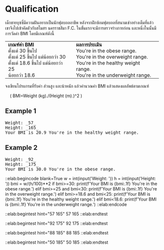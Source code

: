 # Qualification

เด็กชายบุซซี่มีความฝันอยากเป็นนักฟุตบอลอาชีพ หลังจากฝึกซ้อมฟุตบอลที่สนามเช่าอย่างเต็มที่แล้ว เขาจึงไปเข้าคัดตัวกับสโมสร นครราชสีมา F.C. ในขั้นแรกจะมีการตรวจร่างกายก่อน และหนึ่งในนั้นมีการวัดค่า BMI โดยมีเกณฑ์ดังนี้

<table style="border-spacing: 5px">
<tr>
<th>เกณฑ์ค่า BMI</th>
<th>ผลการประเมิน</th>
</tr>
<tr>
<td>ตั้งแต่ 30 ขึ้นไป</th>
<td>You're in the obese range.</th>
</tr>
<tr>
<td>ตั้งแต่ 25 ขึ้นไป แต่น้อยกว่า 30</th>
<td>You're in the overweight range.</th>
</tr>
<tr>
<td>ตั้งแต่ 18.6 ขึ้นไป แต่น้อยกว่า 25</th>
<td>You're in the healthy weight range.</th>
</tr>
<tr>
<td>น้อยกว่า 18.6</th>
<td>You're in the underweight range.</th>
</tr>
</table> 

จงเขียนโปรแกรมที่รับค่า ส่วนสูง และน้าหนัก แล้วคำนวณค่า BMI แล้วแสดงผลลัพธ์ตามเกณฑ์

&nbsp;&nbsp;&nbsp;&nbsp;\( BMI=Weight (kg)./(Height (m).)^2 \)

## Example 1
<pre class="output">
Weight: _57_
Height: _165_
Your BMI is 20.9 You're in the healthy weight range.
</pre>

## Example 2
<pre class="output">
Weight: _92_
Height: _175_
Your BMI is 30.0 You're in the obese range.
</pre>

::elab:begincode blank=True
w = int(input('Weight: '))
h = int(input('Height: '))
bmi = w/(h/100)**2
if bmi>=30:
    print(f'Your BMI is {bmi:.1f} You\'re in the obese range.')
elif bmi>=25 and bmi<30:
    print(f'Your BMI is {bmi:.1f} You\'re in the overweight range.')
elif bmi>=18.6 and bmi<25:
    print(f'Your BMI is {bmi:.1f} You\'re in the healthy weight range.')
elif bmi<18.6:
    print(f'Your BMI is {bmi:.1f} You\'re in the underweight range.')
::elab:endcode

::elab:begintest hint="57 165"
57
165
::elab:endtest

::elab:begintest hint="92 175"
92
175
::elab:endtest

::elab:begintest hint="88 185"
88
185
::elab:endtest

::elab:begintest hint="50 185"
50
185
::elab:endtest

<style>
th, td {
  padding: 0px 10px 0px 10px;
  text-align:left;
}
</style>